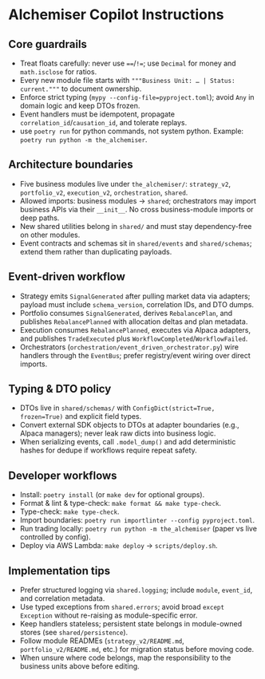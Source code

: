 # Alchemiser Copilot Instructions

## Core guardrails
- Treat floats carefully: never use `==`/`!=`; use `Decimal` for money and `math.isclose` for ratios.
- Every new module file starts with `"""Business Unit: … | Status: current."""` to document ownership.
- Enforce strict typing (`mypy --config-file=pyproject.toml`); avoid `Any` in domain logic and keep DTOs frozen.
- Event handlers must be idempotent, propagate `correlation_id`/`causation_id`, and tolerate replays.
- use `poetry run` for python commands, not system python. Example: `poetry run python -m the_alchemiser`.

## Architecture boundaries
- Five business modules live under `the_alchemiser/`: `strategy_v2`, `portfolio_v2`, `execution_v2`, `orchestration`, `shared`.
- Allowed imports: business modules → `shared`; orchestrators may import business APIs via their `__init__`. No cross business-module imports or deep paths.
- New shared utilities belong in `shared/` and must stay dependency-free on other modules.
- Event contracts and schemas sit in `shared/events` and `shared/schemas`; extend them rather than duplicating payloads.

## Event-driven workflow
- Strategy emits `SignalGenerated` after pulling market data via adapters; payload must include `schema_version`, correlation IDs, and DTO dumps.
- Portfolio consumes `SignalGenerated`, derives `RebalancePlan`, and publishes `RebalancePlanned` with allocation deltas and plan metadata.
- Execution consumes `RebalancePlanned`, executes via Alpaca adapters, and publishes `TradeExecuted` plus `WorkflowCompleted`/`WorkflowFailed`.
- Orchestrators (`orchestration/event_driven_orchestrator.py`) wire handlers through the `EventBus`; prefer registry/event wiring over direct imports.

## Typing & DTO policy
- DTOs live in `shared/schemas/` with `ConfigDict(strict=True, frozen=True)` and explicit field types.
- Convert external SDK objects to DTOs at adapter boundaries (e.g., Alpaca managers); never leak raw dicts into business logic.
- When serializing events, call `.model_dump()` and add deterministic hashes for dedupe if workflows require repeat safety.

## Developer workflows
- Install: `poetry install` (or `make dev` for optional groups).
- Format & lint & type-check: `make format && make type-check`.
- Type-check: `make type-check`.
- Import boundaries: `poetry run importlinter --config pyproject.toml`.
- Run trading locally: `poetry run python -m the_alchemiser` (paper vs live controlled by config).
- Deploy via AWS Lambda: `make deploy` → `scripts/deploy.sh`.

## Implementation tips
- Prefer structured logging via `shared.logging`; include `module`, `event_id`, and correlation metadata.
- Use typed exceptions from `shared.errors`; avoid broad `except Exception` without re-raising as module-specific error.
- Keep handlers stateless; persistent state belongs in module-owned stores (see `shared/persistence`).
- Follow module READMEs (`strategy_v2/README.md`, `portfolio_v2/README.md`, etc.) for migration status before moving code.
- When unsure where code belongs, map the responsibility to the business units above before editing.
